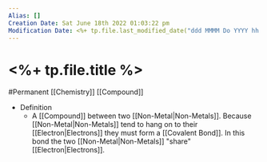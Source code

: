 ```yaml
---
Alias: []
Creation Date: Sat June 18th 2022 01:03:22 pm 
Modification Date: <%+ tp.file.last_modified_date("ddd MMMM Do YYYY hh:mm:ss a") %>
---
```

# <%+ tp.file.title %>
#Permanent [[Chemistry]] [[Compound]]

- Definition
	- A [[Compound]] between two [[Non-Metal|Non-Metals]]. Because [[Non-Metal|Non-Metals]] tend to hang on to their [[Electron|Electrons]] they must form a [[Covalent Bond]]. In this bond the two [[Non-Metal|Non-Metals]] "share" [[Electron|Electrons]].